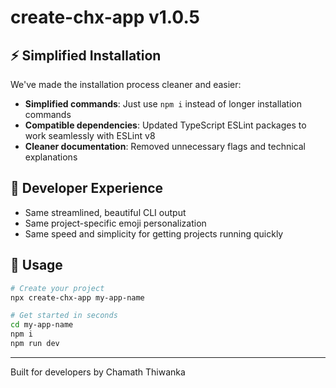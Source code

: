 # create-chx-app v1.0.5

## ⚡ Simplified Installation

We've made the installation process cleaner and easier:

- **Simplified commands**: Just use `npm i` instead of longer installation commands
- **Compatible dependencies**: Updated TypeScript ESLint packages to work seamlessly with ESLint v8
- **Cleaner documentation**: Removed unnecessary flags and technical explanations

## 🚀 Developer Experience

- Same streamlined, beautiful CLI output
- Same project-specific emoji personalization
- Same speed and simplicity for getting projects running quickly

## 📝 Usage

```bash
# Create your project
npx create-chx-app my-app-name

# Get started in seconds
cd my-app-name
npm i
npm run dev
```

---

Built for developers by Chamath Thiwanka 